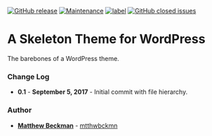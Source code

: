 [![GitHub release](https://img.shields.io/github/release/mtthwbckmn/wordpress-skeleton-theme.svg?style=flat-square)](https://github.com/mtthwbckmn/wordpress-skeleton-theme/releases) [![Maintenance](https://img.shields.io/maintenance/yes/2017.svg?style=flat-square)](https://github.com/mtthwbckmn/wordpress-skeleton-theme) [![label](https://img.shields.io/github/issues/mtthwbckmn/wordpress-skeleton-theme.svg?style=flat-square)](https://github.com/mtthwbckmn/wordpress-skeleton-theme/issues) [![GitHub closed issues](https://img.shields.io/github/issues-closed/mtthwbckmn/wordpress-skeleton-theme.svg?style=flat-square)](https://github.com/mtthwbckmn/wordpress-skeleton-theme/issues?q=is%3Aissue+is%3Aclosed)
# A Skeleton Theme for WordPress
The barebones of a WordPress theme.

### Change Log
* **0.1** - **September 5, 2017** - Initial commit with file hierarchy.

### Author
* **[Matthew Beckman](https://matthewbeckman.co)** - [mtthwbckmn](https://twitter.com/mtthwbckmn)